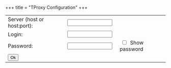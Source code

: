 +++
title = "TProxy Configuration"
+++

<table >
	<tbody>
	<tr>
		<td>Server (host or host:port):</td>
		<td><input type="text" style="width: 95%;"/></td>
	</tr>
	<tr>
		<td>Login:</td>
		<td><input type="text" style="width: 95%;" /></td>
	</tr>
	<tr>
		<td>Password:</td>
		<td><input type="text" style="width: 95%;" /></td>
		<td>&nbsp;<input type="checkbox" /> &nbsp;Show password
		</td>
	</tr>
	<tr>
		<td><input type="button" value="Ok"/></td>
	</tr>
	</tbody>
</table>

